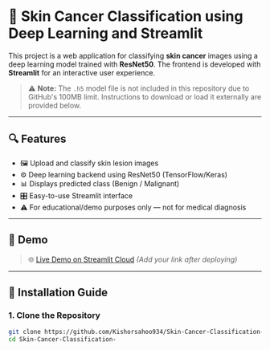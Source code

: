 # 🧪 Skin Cancer Classification using Deep Learning and Streamlit

This project is a web application for classifying **skin cancer** images using a deep learning model trained with **ResNet50**. The frontend is developed with **Streamlit** for an interactive user experience.

> ⚠️ **Note:** The `.h5` model file is not included in this repository due to GitHub's 100MB limit. Instructions to download or load it externally are provided below.

---

## 🔍 Features

- 🖼️ Upload and classify skin lesion images
- ⚙️ Deep learning backend using ResNet50 (TensorFlow/Keras)
- 📊 Displays predicted class (Benign / Malignant)
- 🎛️ Easy-to-use Streamlit interface
- ⚠️ For educational/demo purposes only — not for medical diagnosis

---

## 📸 Demo

> 🌐 [Live Demo on Streamlit Cloud](https://share.streamlit.io/) *(Add your link after deploying)*

---

## 🚀 Installation Guide

### 1. Clone the Repository

```bash
git clone https://github.com/Kishorsahoo934/Skin-Cancer-Classification-.git
cd Skin-Cancer-Classification-

